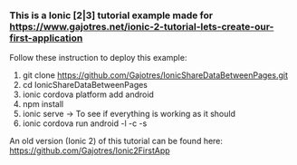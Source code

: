 ### This is a Ionic [2|3] tutorial example made for https://www.gajotres.net/ionic-2-tutorial-lets-create-our-first-application

Follow these instruction to deploy this example:

1. git clone https://github.com/Gajotres/IonicShareDataBetweenPages.git
2. cd IonicShareDataBetweenPages
3. ionic cordova platform add android
4. npm install
5. ionic serve -> To see if everything is working as it should
6. ionic cordova run android -l -c -s

An old version (Ionic 2) of this tutorial can be found here: https://github.com/Gajotres/Ionic2FirstApp
